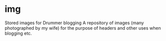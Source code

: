 # img
Stored images for Drummer blogging
A repository of images (many photographed by my wife) for the purpose of headers and other uses when blogging etc.
